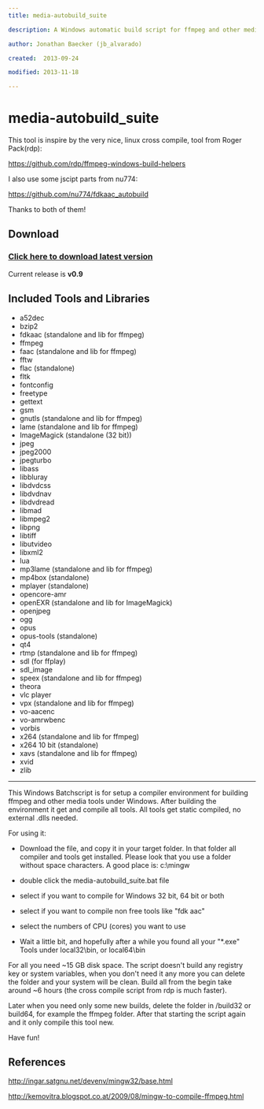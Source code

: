 ```yaml
---
title: media-autobuild_suite

description: A Windows automatic build script for ffmpeg and other media tools

author: Jonathan Baecker (jb_alvarado)

created:  2013-09-24

modified: 2013-11-18

---
```


media-autobuild_suite
=========

This tool is inspire by the very nice, linux cross compile, tool from Roger Pack(rdp):

https://github.com/rdp/ffmpeg-windows-build-helpers

I also use some jscipt parts from nu774:

https://github.com/nu774/fdkaac_autobuild

Thanks to both of them!


Download
--------

### [Click here to download latest version](https://github.com/jb-alvarado/media-autobuild_suite/archive/master.zip)

Current release is **v0.9**


Included Tools and Libraries
--------

 - a52dec
 - bzip2
 - fdkaac (standalone and lib for ffmpeg)
 - ffmpeg
 - faac (standalone and lib for ffmpeg)
 - fftw
 - flac (standalone)
 - fltk
 - fontconfig
 - freetype
 - gettext
 - gsm
 - gnutls (standalone and lib for ffmpeg)
 - lame (standalone and lib for ffmpeg)
 - ImageMagick (standalone (32 bit))
 - jpeg
 - jpeg2000
 - jpegturbo
 - libass
 - libbluray
 - libdvdcss
 - libdvdnav
 - libdvdread
 - libmad
 - libmpeg2
 - libpng
 - libtiff
 - libutvideo
 - libxml2
 - lua
 - mp3lame (standalone and lib for ffmpeg)
 - mp4box (standalone)
 - mplayer (standalone)
 - opencore-amr
 - openEXR (standalone and lib for ImageMagick)
 - openjpeg
 - ogg
 - opus
 - opus-tools (standalone)
 - qt4
 - rtmp (standalone and lib for ffmpeg)
 - sdl (for ffplay)
 - sdl_image
 - speex (standalone and lib for ffmpeg)
 - theora
 - vlc player
 - vpx (standalone and lib for ffmpeg)
 - vo-aacenc
 - vo-amrwbenc
 - vorbis
 - x264 (standalone and lib for ffmpeg)
 - x264 10 bit (standalone)
 - xavs (standalone and lib for ffmpeg)
 - xvid
 - zlib


--------


This Windows Batchscript is for setup a compiler environment for building ffmpeg and other media tools under Windows.
After building the environment it get and compile all tools. All tools get static compiled, no external .dlls needed.

For using it:
 - Download the file, and copy it in your target folder. In that folder all compiler and tools get installed. Please look that you use a folder without space characters. A good place is: c:\mingw
 - double click the media-autobuild_suite.bat file 
 - select if you want to compile for Windows 32 bit, 64 bit or both
 - select if you want to compile non free tools like "fdk aac"
 - select the numbers of CPU (cores) you want to use
 
 - Wait a little bit, and hopefully after a while you found all your "*.exe" Tools under local32\bin, or local64\bin

For all you need ~15 GB disk space.
The script doesn't build any registry key or system variables, when you don't need it any more you can delete the folder and your system will be clean. 
Build all from the begin take around ~6 hours (the cross compile script from rdp is much faster).

Later when you need only some new builds, delete the folder in /build32 or build64, for example the ffmpeg folder. After that starting the script again and it only compile this tool new.

Have fun!


References
--------

http://ingar.satgnu.net/devenv/mingw32/base.html


http://kemovitra.blogspot.co.at/2009/08/mingw-to-compile-ffmpeg.html
